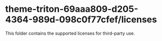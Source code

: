 # theme-triton-69aaa809-d205-4364-989d-098c0f77cfef/licenses

This folder contains the supported licenses for third-party use.
